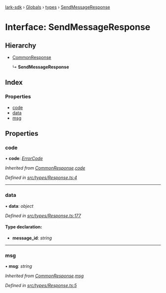 [lark-sdk](../README.md) › [Globals](../globals.md) › [types](../modules/types.md) › [SendMessageResponse](types.sendmessageresponse.md)

# Interface: SendMessageResponse

## Hierarchy

* [CommonResponse](types.commonresponse.md)

  ↳ **SendMessageResponse**

## Index

### Properties

* [code](types.sendmessageresponse.md#code)
* [data](types.sendmessageresponse.md#data)
* [msg](types.sendmessageresponse.md#msg)

## Properties

###  code

• **code**: *[ErrorCode](../modules/types.md#errorcode)*

*Inherited from [CommonResponse](types.commonresponse.md).[code](types.commonresponse.md#code)*

*Defined in [src/types/Response.ts:4](https://github.com/TbhT/lark-sdk/blob/e3605bb/src/types/Response.ts#L4)*

___

###  data

• **data**: *object*

*Defined in [src/types/Response.ts:177](https://github.com/TbhT/lark-sdk/blob/e3605bb/src/types/Response.ts#L177)*

#### Type declaration:

* **message_id**: *string*

___

###  msg

• **msg**: *string*

*Inherited from [CommonResponse](types.commonresponse.md).[msg](types.commonresponse.md#msg)*

*Defined in [src/types/Response.ts:5](https://github.com/TbhT/lark-sdk/blob/e3605bb/src/types/Response.ts#L5)*
